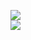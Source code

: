 [![](https://img.shields.io/badge/Made%20With-Github%20Spray-lightgrey.svg?style=for-the-badge&logo=github)](https://github.com/Annihil/github-spray#29386)  
[![](https://i.imgur.com/2DrTn0Z.gif)](https://github.com/Annihil/github-spray)